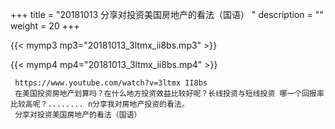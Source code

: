 +++
title = "20181013  分享对投资美国房地产的看法（国语） "
description = ""
weight = 20
+++

{{< mymp3 mp3="20181013_3ltmx_ii8bs.mp3" >}}

{{< mymp4 mp4="20181013_3ltmx_ii8bs.mp4" >}}

     https://www.youtube.com/watch?v=3ltmx II8bs 
     在美国投资房地产划算吗？在什么地方投资效益比较好呢？长线投资与短线投资 哪一个回报率比较高呢？........ n分享我对房地产投资的看法。 
     分享对投资美国房地产的看法（国语） 
